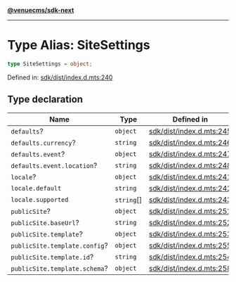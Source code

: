 [**@venuecms/sdk-next**](../Index.md)

***

# Type Alias: SiteSettings

```ts
type SiteSettings = object;
```

Defined in: [sdk/dist/index.d.mts:240](https://github.com/venuecms/sdk/blob/9b35c3f75ba3cd0722f50bc82d98f2f4dd56e037/packages/sdk/dist/index.d.mts#L240)

## Type declaration

| Name | Type | Defined in |
| ------ | ------ | ------ |
| <a id="defaults"></a> `defaults`? | `object` | [sdk/dist/index.d.mts:245](https://github.com/venuecms/sdk/blob/9b35c3f75ba3cd0722f50bc82d98f2f4dd56e037/packages/sdk/dist/index.d.mts#L245) |
| `defaults.currency`? | `string` | [sdk/dist/index.d.mts:246](https://github.com/venuecms/sdk/blob/9b35c3f75ba3cd0722f50bc82d98f2f4dd56e037/packages/sdk/dist/index.d.mts#L246) |
| `defaults.event`? | `object` | [sdk/dist/index.d.mts:247](https://github.com/venuecms/sdk/blob/9b35c3f75ba3cd0722f50bc82d98f2f4dd56e037/packages/sdk/dist/index.d.mts#L247) |
| `defaults.event.location`? | `string` | [sdk/dist/index.d.mts:248](https://github.com/venuecms/sdk/blob/9b35c3f75ba3cd0722f50bc82d98f2f4dd56e037/packages/sdk/dist/index.d.mts#L248) |
| <a id="locale"></a> `locale`? | `object` | [sdk/dist/index.d.mts:241](https://github.com/venuecms/sdk/blob/9b35c3f75ba3cd0722f50bc82d98f2f4dd56e037/packages/sdk/dist/index.d.mts#L241) |
| `locale.default` | `string` | [sdk/dist/index.d.mts:242](https://github.com/venuecms/sdk/blob/9b35c3f75ba3cd0722f50bc82d98f2f4dd56e037/packages/sdk/dist/index.d.mts#L242) |
| `locale.supported` | `string`[] | [sdk/dist/index.d.mts:243](https://github.com/venuecms/sdk/blob/9b35c3f75ba3cd0722f50bc82d98f2f4dd56e037/packages/sdk/dist/index.d.mts#L243) |
| <a id="publicsite"></a> `publicSite`? | `object` | [sdk/dist/index.d.mts:251](https://github.com/venuecms/sdk/blob/9b35c3f75ba3cd0722f50bc82d98f2f4dd56e037/packages/sdk/dist/index.d.mts#L251) |
| `publicSite.baseUrl`? | `string` | [sdk/dist/index.d.mts:252](https://github.com/venuecms/sdk/blob/9b35c3f75ba3cd0722f50bc82d98f2f4dd56e037/packages/sdk/dist/index.d.mts#L252) |
| `publicSite.template`? | `object` | [sdk/dist/index.d.mts:253](https://github.com/venuecms/sdk/blob/9b35c3f75ba3cd0722f50bc82d98f2f4dd56e037/packages/sdk/dist/index.d.mts#L253) |
| `publicSite.template.config`? | `object` | [sdk/dist/index.d.mts:255](https://github.com/venuecms/sdk/blob/9b35c3f75ba3cd0722f50bc82d98f2f4dd56e037/packages/sdk/dist/index.d.mts#L255) |
| `publicSite.template.id`? | `string` | [sdk/dist/index.d.mts:254](https://github.com/venuecms/sdk/blob/9b35c3f75ba3cd0722f50bc82d98f2f4dd56e037/packages/sdk/dist/index.d.mts#L254) |
| `publicSite.template.schema`? | `object` | [sdk/dist/index.d.mts:258](https://github.com/venuecms/sdk/blob/9b35c3f75ba3cd0722f50bc82d98f2f4dd56e037/packages/sdk/dist/index.d.mts#L258) |
